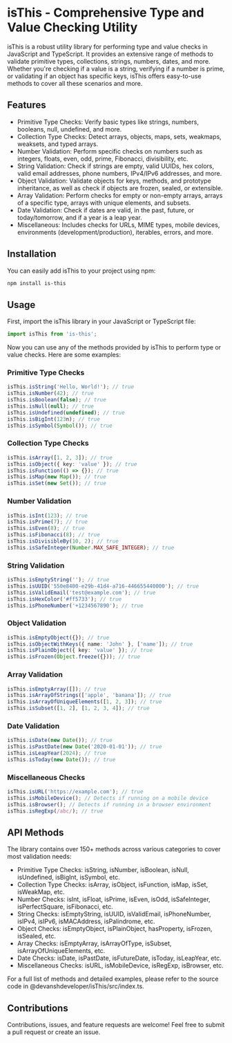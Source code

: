 # isThis - Comprehensive Type and Value Checking Utility

isThis is a robust utility library for performing type and value checks in JavaScript and TypeScript. It provides an extensive range of methods to validate primitive types, collections, strings, numbers, dates, and more. Whether you're checking if a value is a string, verifying if a number is prime, or validating if an object has specific keys, isThis offers easy-to-use methods to cover all these scenarios and more.

## Features

 - Primitive Type Checks: Verify basic types like strings, numbers, booleans, null, undefined, and more.
 - Collection Type Checks: Detect arrays, objects, maps, sets, weakmaps, weaksets, and typed arrays.
 - Number Validation: Perform specific checks on numbers such as integers, floats, even, odd, prime, Fibonacci, divisibility, etc.
 - String Validation: Check if strings are empty, valid UUIDs, hex colors, valid email addresses, phone numbers, IPv4/IPv6 addresses, and more.
 - Object Validation: Validate objects for keys, methods, and prototype inheritance, as well as check if objects are frozen, sealed, or extensible.
 - Array Validation: Perform checks for empty or non-empty arrays, arrays of a specific type, arrays with unique elements, and subsets.
 - Date Validation: Check if dates are valid, in the past, future, or today/tomorrow, and if a year is a leap year.
 - Miscellaneous: Includes checks for URLs, MIME types, mobile devices, environments (development/production), iterables, errors, and more.

## Installation

You can easily add isThis to your project using npm:

```bash
npm install is-this
```

## Usage

First, import the isThis library in your JavaScript or TypeScript file:

```typescript
import isThis from 'is-this';
```

Now you can use any of the methods provided by isThis to perform type or value checks. Here are some examples:

### Primitive Type Checks

```typescript
isThis.isString('Hello, World!'); // true
isThis.isNumber(42); // true
isThis.isBoolean(false); // true
isThis.isNull(null); // true
isThis.isUndefined(undefined); // true
isThis.isBigInt(123n); // true
isThis.isSymbol(Symbol()); // true
```

### Collection Type Checks

```typescript
isThis.isArray([1, 2, 3]); // true
isThis.isObject({ key: 'value' }); // true
isThis.isFunction(() => {}); // true
isThis.isMap(new Map()); // true
isThis.isSet(new Set()); // true
```

### Number Validation

```typescript
isThis.isInt(123); // true
isThis.isPrime(7); // true
isThis.isEven(8); // true
isThis.isFibonacci(8); // true
isThis.isDivisibleBy(10, 2); // true
isThis.isSafeInteger(Number.MAX_SAFE_INTEGER); // true
```

### String Validation

```typescript
isThis.isEmptyString(''); // true
isThis.isUUID('550e8400-e29b-41d4-a716-446655440000'); // true
isThis.isValidEmail('test@example.com'); // true
isThis.isHexColor('#ff5733'); // true
isThis.isPhoneNumber('+1234567890'); // true
```

### Object Validation

```typescript
isThis.isEmptyObject({}); // true
isThis.isObjectWithKeys({ name: 'John' }, ['name']); // true
isThis.isPlainObject({ key: 'value' }); // true
isThis.isFrozen(Object.freeze({})); // true
```

### Array Validation

```typescript
isThis.isEmptyArray([]); // true
isThis.isArrayOfStrings(['apple', 'banana']); // true
isThis.isArrayOfUniqueElements([1, 2, 3]); // true
isThis.isSubset([1, 2], [1, 2, 3, 4]); // true
```

### Date Validation

```typescript
isThis.isDate(new Date()); // true
isThis.isPastDate(new Date('2020-01-01')); // true
isThis.isLeapYear(2024); // true
isThis.isToday(new Date()); // true
```

### Miscellaneous Checks

```typescript
isThis.isURL('https://example.com'); // true
isThis.isMobileDevice(); // Detects if running on a mobile device
isThis.isBrowser(); // Detects if running in a browser environment
isThis.isRegExp(/abc/); // true
```

## API Methods

The library contains over 150+ methods across various categories to cover most validation needs:

 - Primitive Type Checks: isString, isNumber, isBoolean, isNull, isUndefined, isBigInt, isSymbol, etc.
 - Collection Type Checks: isArray, isObject, isFunction, isMap, isSet, isWeakMap, etc.
 - Number Checks: isInt, isFloat, isPrime, isEven, isOdd, isSafeInteger, isPerfectSquare, isFibonacci, etc.
 - String Checks: isEmptyString, isUUID, isValidEmail, isPhoneNumber, isIPv4, isIPv6, isMACAddress, isPalindrome, etc.
 - Object Checks: isEmptyObject, isPlainObject, hasProperty, isFrozen, isSealed, etc.
 - Array Checks: isEmptyArray, isArrayOfType, isSubset, isArrayOfUniqueElements, etc.
 - Date Checks: isDate, isPastDate, isFutureDate, isToday, isLeapYear, etc.
 - Miscellaneous Checks: isURL, isMobileDevice, isRegExp, isBrowser, etc.

For a full list of methods and detailed examples, please refer to the source code in @devanshdeveloper/isThis/src/index.ts.

## Contributions
Contributions, issues, and feature requests are welcome! Feel free to submit a pull request or create an issue.